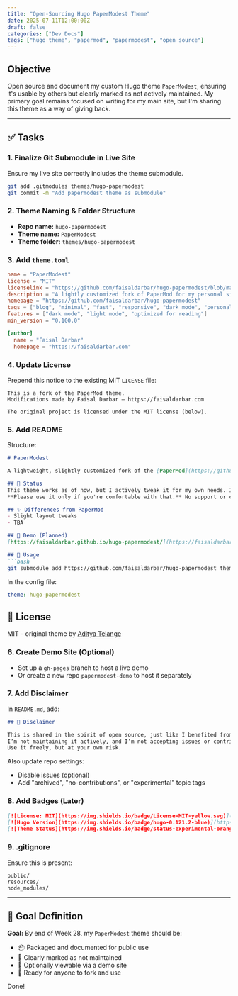 ```yaml
---
title: "Open-Sourcing Hugo PaperModest Theme"
date: 2025-07-11T12:00:00Z
draft: false
categories: ["Dev Docs"]
tags: ["hugo theme", "papermod", "papermodest", "open source"]
---
```



## Objective

Open source and document my custom Hugo theme `PaperModest`, ensuring it's usable by others but clearly marked as not actively maintained. My primary goal remains focused on writing for my main site, but I'm sharing this theme as a way of giving back.

---

## ✅ Tasks

### 1. Finalize Git Submodule in Live Site

Ensure my live site correctly includes the theme submodule.

```bash
git add .gitmodules themes/hugo-papermodest
git commit -m "Add papermodest theme as submodule"
```

### 2. Theme Naming & Folder Structure

- **Repo name:** `hugo-papermodest`
- **Theme name:** `PaperModest`
- **Theme folder:** `themes/hugo-papermodest`

### 3. Add `theme.toml`

```toml
name = "PaperModest"
license = "MIT"
licenselink = "https://github.com/faisaldarbar/hugo-papermodest/blob/main/LICENSE"
description = "A lightly customized fork of PaperMod for my personal site. Shared for others, but not actively maintained."
homepage = "https://github.com/faisaldarbar/hugo-papermodest"
tags = ["blog", "minimal", "fast", "responsive", "dark mode", "personal"]
features = ["dark mode", "light mode", "optimized for reading"]
min_version = "0.100.0"

[author]
  name = "Faisal Darbar"
  homepage = "https://faisaldarbar.com"
```

### 4. Update License

Prepend this notice to the existing MIT `LICENSE` file:

```text
This is a fork of the PaperMod theme.
Modifications made by Faisal Darbar – https://faisaldarbar.com

The original project is licensed under the MIT license (below).
```

### 5. Add README

Structure:

````md
# PaperModest

A lightweight, slightly customized fork of the [PaperMod](https://github.com/adityatelange/hugo-PaperMod) Hugo theme — built and tailored for my personal website [faisaldarbar.com](https://faisaldarbar.com).

## 🚧 Status
This theme works as of now, but I actively tweak it for my own needs. It may break without notice.  
**Please use it only if you're comfortable with that.** No support or contributions are expected.

## ✨ Differences from PaperMod
- Slight layout tweaks
- TBA

## 🧪 Demo (Planned)
[https://faisaldarbar.github.io/hugo-papermodest/](https://faisaldarbar.github.io/hugo-papermodest/)

## 🔧 Usage
```bash
git submodule add https://github.com/faisaldarbar/hugo-papermodest themes/hugo-papermodest
````

In the config file:

```yaml
theme: hugo-papermodest
```

## 📜 License

MIT – original theme by [Aditya Telange](https://github.com/adityatelange)

### 6. Create Demo Site (Optional)
- Set up a `gh-pages` branch to host a live demo
- Or create a new repo `papermodest-demo` to host it separately

### 7. Add Disclaimer
In `README.md`, add:
```md
## 🙏 Disclaimer

This is shared in the spirit of open source, just like I benefited from others' work.  
I’m not maintaining it actively, and I’m not accepting issues or contributions for now.  
Use it freely, but at your own risk.
````

Also update repo settings:

- Disable issues (optional)
- Add "archived", "no-contributions", or "experimental" topic tags

### 8. Add Badges (Later)

```md
[![License: MIT](https://img.shields.io/badge/License-MIT-yellow.svg)](https://opensource.org/licenses/MIT)
[![Hugo Version](https://img.shields.io/badge/hugo-0.121.2-blue)](https://gohugo.io)
[![Theme Status](https://img.shields.io/badge/status-experimental-orange)]()
```

### 9. .gitignore

Ensure this is present:

```gitignore
public/
resources/
node_modules/
```

---

## 🏁 Goal Definition

**Goal:** By end of Week 28, my `PaperModest` theme should be:

- 📦 Packaged and documented for public use
- 🪪 Clearly marked as not maintained
- 🧪 Optionally viewable via a demo site
- 🎁 Ready for anyone to fork and use

Done!

